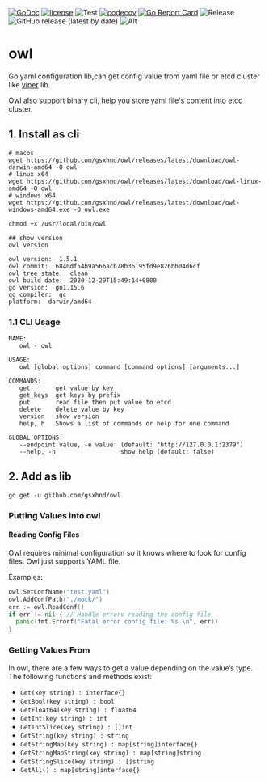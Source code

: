 [![GoDoc][1]][2]
[![license][3]][4]
![Test][5]
[![codecov](https://codecov.io/gh/gsxhnd/owl/branch/master/graph/badge.svg?token=ztSa0Pbck5)](https://codecov.io/gh/gsxhnd/owl)
[![Go Report Card][8]][9]
![Release][10]
![GitHub release (latest by date)][11]
![Alt](https://repobeats.axiom.co/api/embed/0b16fdad5a9f3567a9226ac5efb33351b4d84fa7.svg "Repobeats analytics image")

[1]: https://godoc.org/github.com/gsxhnd/owl?status.svg
[2]: https://pkg.go.dev/github.com/gsxhnd/owl
[3]: https://img.shields.io/github/license/gsxhnd/owl
[4]: https://opensource.org/licenses/MIT
[5]: https://github.com/gsxhnd/owl/workflows/Test/badge.svg
[6]: https://coveralls.io/repos/github/gsxhnd/owl/badge.svg
[7]: https://coveralls.io/github/gsxhnd/owl
[8]: https://goreportcard.com/badge/github.com/gsxhnd/owl
[9]: https://goreportcard.com/report/github.com/gsxhnd/owl
[10]: https://github.com/gsxhnd/owl/workflows/Release/badge.svg
[11]: https://img.shields.io/github/v/release/gsxhnd/owl?label=version
[12]: https://github.com/spf13/viper

# owl

Go yaml configuration lib,can get config value from yaml file or etcd cluster like [viper][12] lib.

Owl also support binary cli, help you store yaml file's content into etcd cluster.

## 1. Install as cli

```shell
# macos
wget https://github.com/gsxhnd/owl/releases/latest/download/owl-darwin-amd64 -O owl
# linux x64
wget https://github.com/gsxhnd/owl/releases/latest/download/owl-linux-amd64 -O owl
# windows x64
wget https://github.com/gsxhnd/owl/releases/latest/download/owl-windows-amd64.exe -O owl.exe

chmod +x /usr/local/bin/owl

## show version
owl version

owl version:  1.5.1
owl commit:  6840df54b9a566acb78b36195fd9e826bb04d6cf
owl tree state:  clean
owl build date:  2020-12-29T15:49:14+0800
go version:  go1.15.6
go compiler:  gc
platform:  darwin/amd64
```

### 1.1 CLI Usage

```shell
NAME:
   owl - owl

USAGE:
   owl [global options] command [command options] [arguments...]

COMMANDS:
   get       get value by key
   get_keys  get keys by prefix
   put       read file then put value to etcd
   delete    delete value by key
   version   show version
   help, h   Shows a list of commands or help for one command

GLOBAL OPTIONS:
   --endpoint value, -e value  (default: "http://127.0.0.1:2379")
   --help, -h                  show help (default: false)
```

## 2. Add as lib

```shell
go get -u github.com/gsxhnd/owl
```

### Putting Values into owl

#### Reading Config Files

Owl requires minimal configuration so it knows where to look for config files. Owl just supports YAML file.

Examples:

```go
owl.SetConfName("test.yaml")
owl.AddConfPath("./mock/")
err := owl.ReadConf()
if err != nil { // Handle errors reading the config file
  panic(fmt.Errorf("Fatal error config file: %s \n", err))
}
```

### Getting Values From

In owl, there are a few ways to get a value depending on the value’s type. The following functions and methods exist:

- `Get(key string) : interface{}`
- `GetBool(key string) : bool`
- `GetFloat64(key string) : float64`
- `GetInt(key string) : int`
- `GetIntSlice(key string) : []int`
- `GetString(key string) : string`
- `GetStringMap(key string) : map[string]interface{}`
- `GetStringMapString(key string) : map[string]string`
- `GetStringSlice(key string) : []string`
- `GetAll() : map[string]interface{}`
